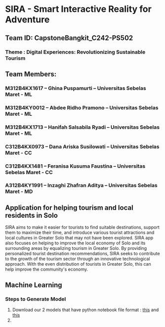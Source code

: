 # SIRA - Smart Interactive Reality for Adventure

## Team ID: CapstoneBangkit_C242-PS502
### Theme : Digital Experiences: Revolutionizing Sustainable Tourism
## Team Members:
### M312B4KX1617 – Ghina Puspamurti – Universitas Sebelas Maret - ML
### M312B4KY0012 – Abdee Ridho Pramono – Universitas Sebelas Maret - ML
### M312B4KX1713 – Hanifah Salsabila Ryadi – Universitas Sebelas Maret - ML
### C312B4KX0973 – Dana Ariska Susilowati – Universitas Sebelas Maret - CC
### C312B4KX1481 – Feranisa Kusuma Faustina – Universitas Sebelas Maret - CC
### A312B4KY1991 – Inzaghi Zhafran Aditya – Universitas Sebelas Maret - MD

## Application for helping tourism and local residents in Solo

SIRA aims to make it easier for tourists to find suitable destinations, support them to maximize their time, and introduce various tourist attractions and local cultures in Greater Solo that may not have been explored. SIRA app also focuses on helping to improve the local economy of Solo and its surrounding areas by equalizing tourism in Greater Solo. By providing personalized tourist destination recommendations, SIRA seeks to contribute to the growth of the tourism sector through an innovative technological approach. With the even distribution of tourists in Greater Solo, this can help improve the community's economy. 


## Machine Learning

### Steps to Generate Model
1. Download our 2 models that have python notebook file format : [this](https://github.com/feranisaa/CapstoneBangkit_C242-PS502/blob/main/RecommenderFIX.ipynb) and [this](https://github.com/feranisaa/CapstoneBangkit_C242-PS502/blob/main/ML/Image_Classification_FIX.ipynb)
2. 
